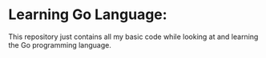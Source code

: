 Learning Go Language:
=====================

This repository just contains all my basic code while looking at and learning the Go programming language.
